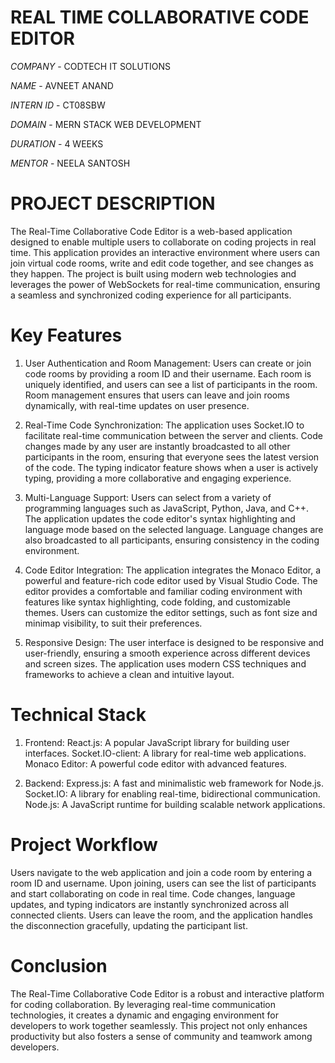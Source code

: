# REAL TIME COLLABORATIVE CODE EDITOR

*COMPANY* - CODTECH IT SOLUTIONS

*NAME* - AVNEET ANAND

*INTERN ID* - CT08SBW

*DOMAIN* - MERN STACK WEB DEVELOPMENT

*DURATION* - 4 WEEKS

*MENTOR* - NEELA SANTOSH

# PROJECT DESCRIPTION #
The Real-Time Collaborative Code Editor is a web-based application designed to enable multiple users to collaborate on coding projects in real time. This application provides an interactive environment where users can join virtual code rooms, write and edit code together, and see changes as they happen. The project is built using modern web technologies and leverages the power of WebSockets for real-time communication, ensuring a seamless and synchronized coding experience for all participants.

# Key Features
1. User Authentication and Room Management:
   Users can create or join code rooms by providing a room ID and their username.
   Each room is uniquely identified, and users can see a list of participants in the room.
   Room management ensures that users can leave and join rooms dynamically, with real-time updates on user presence.

2. Real-Time Code Synchronization:
   The application uses Socket.IO to facilitate real-time communication between the server and clients.
   Code changes made by any user are instantly broadcasted to all other participants in the room, ensuring that everyone sees the latest version of the code.
   The typing indicator feature shows when a user is actively typing, providing a more collaborative and engaging experience.

3. Multi-Language Support:
   Users can select from a variety of programming languages such as JavaScript, Python, Java, and C++.
   The application updates the code editor's syntax highlighting and language mode based on the selected language.
   Language changes are also broadcasted to all participants, ensuring consistency in the coding environment.

4. Code Editor Integration:
   The application integrates the Monaco Editor, a powerful and feature-rich code editor used by Visual Studio Code.
   The editor provides a comfortable and familiar coding environment with features like syntax highlighting, code folding, and customizable themes.
   Users can customize the editor settings, such as font size and minimap visibility, to suit their preferences.

5. Responsive Design:
   The user interface is designed to be responsive and user-friendly, ensuring a smooth experience across different devices and screen sizes.
   The application uses modern CSS techniques and frameworks to achieve a clean and intuitive layout.

# Technical Stack #
1. Frontend:
   React.js: A popular JavaScript library for building user interfaces.
   Socket.IO-client: A library for real-time web applications.
   Monaco Editor: A powerful code editor with advanced features.

2. Backend:
   Express.js: A fast and minimalistic web framework for Node.js.
   Socket.IO: A library for enabling real-time, bidirectional communication.
   Node.js: A JavaScript runtime for building scalable network applications.

# Project Workflow #
   Users navigate to the web application and join a code room by entering a room ID and username.
   Upon joining, users can see the list of participants and start collaborating on code in real time.
   Code changes, language updates, and typing indicators are instantly synchronized across all connected clients.
   Users can leave the room, and the application handles the disconnection gracefully, updating the participant list.

# Conclusion #
   The Real-Time Collaborative Code Editor is a robust and interactive platform for coding collaboration. 
   By leveraging real-time communication technologies, it creates a dynamic and engaging environment for developers to work together seamlessly. 
   This project not only enhances productivity but also fosters a sense of community and teamwork among developers.
   
   
